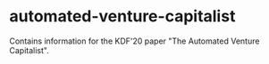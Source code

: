 # automated-venture-capitalist
Contains information for the KDF'20 paper "The Automated Venture Capitalist".
